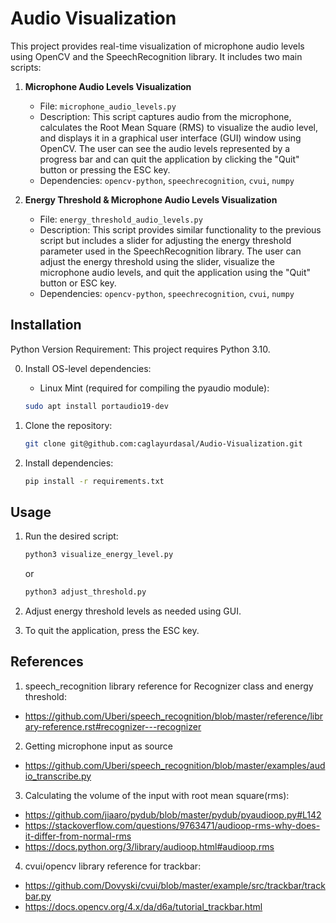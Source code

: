 # Audio Visualization

This project provides real-time visualization of microphone audio levels using OpenCV and the SpeechRecognition library. It includes two main scripts:

1. **Microphone Audio Levels Visualization**
   - File: `microphone_audio_levels.py`
   - Description: This script captures audio from the microphone, calculates the Root Mean Square (RMS) to visualize the audio level, and displays it in a graphical user interface (GUI) window using OpenCV. The user can see the audio levels represented by a progress bar and can quit the application by clicking the "Quit" button or pressing the ESC key.
   - Dependencies: `opencv-python`, `speechrecognition`, `cvui`, `numpy`

2. **Energy Threshold & Microphone Audio Levels Visualization**
   - File: `energy_threshold_audio_levels.py`
   - Description: This script provides similar functionality to the previous script but includes a slider for adjusting the energy threshold parameter used in the SpeechRecognition library. The user can adjust the energy threshold using the slider, visualize the microphone audio levels, and quit the application using the "Quit" button or ESC key.
   - Dependencies: `opencv-python`, `speechrecognition`, `cvui`, `numpy`

## Installation
Python Version Requirement:
This project requires Python 3.10.

0. Install OS-level dependencies:
   - Linux Mint (required for compiling the pyaudio module):
   ```bash
   sudo apt install portaudio19-dev
   ```   
1. Clone the repository:
   ```bash
   git clone git@github.com:caglayurdasal/Audio-Visualization.git
   ```

2. Install dependencies:
   ```bash
   pip install -r requirements.txt
   ```

## Usage
1. Run the desired script:
   ```bash
   python3 visualize_energy_level.py
   ```
   or
   ```bash
   python3 adjust_threshold.py
   ```
2. Adjust energy threshold levels as needed using GUI.

3. To quit the application, press the ESC key.

## References
1. speech_recognition library reference for Recognizer class and energy threshold:
- https://github.com/Uberi/speech_recognition/blob/master/reference/library-reference.rst#recognizer---recognizer
2. Getting microphone input as source
- https://github.com/Uberi/speech_recognition/blob/master/examples/audio_transcribe.py
3. Calculating the volume of the input with root mean square(rms):
- https://github.com/jiaaro/pydub/blob/master/pydub/pyaudioop.py#L142
- https://stackoverflow.com/questions/9763471/audioop-rms-why-does-it-differ-from-normal-rms
- https://docs.python.org/3/library/audioop.html#audioop.rms
4. cvui/opencv library reference for trackbar:
- https://github.com/Dovyski/cvui/blob/master/example/src/trackbar/trackbar.py
- https://docs.opencv.org/4.x/da/d6a/tutorial_trackbar.html

      
   
